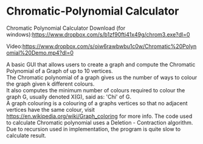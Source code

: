 # Chromatic-Polynomial Calculator



Chromatic Polynomial Calculator Download (for windows):https://www.dropbox.com/s/b1zf90fti41x49g/chrom3.exe?dl=0<br>

Video:https://www.dropbox.com/s/oiw6rawbwbu1c0w/Chromatic%20Polynomial%20Demo.mp4?dl=0<br>

A basic GUI that allows users to create a graph and compute the Chromatic Polynomial of a Graph of up to 10 vertices.<br>
The Chromatic polynomial of a graph gives us the number of ways to colour the graph given k different colours.<br>
It also computes the minimum number of colours required to colour the graph G, usually denoted X(G), said as: 'Chi' of G.<br>
A graph colouring is a colouring of a graphs vertices so that no adjacent vertices have the same colour, visit 
https://en.wikipedia.org/wiki/Graph_coloring for more info.
The code used to calculate Chromatic polynomial uses a Deletion - Contraction algorithm. 
Due to recursion used in implementation, the program is quite slow to calculate result.
